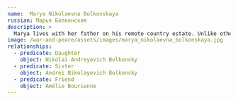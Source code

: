```yaml
---
name:  Marya Nikolaevna Bolkonskaya
russian: Марья Болконская
description: >
  Marya lives with her father on his remote country estate. Unlike other wealthy young women her age, she has never gone out into society; and her only companion is a young French woman, Mademoiselle Bourienne. She lives in terror of angering or upsetting her father, but takes great comfort in her strong religious faith and deep love for her brother Andrei. Tolstoy's description of Marya is somehow oxymoronic: she's said not to be beautiful (she's scrawny and ill-looking), and yet her ‘eyes, large, deep and radiant (as if rays of warm light sometimes came out of them in sheaves), were so good that very often, despite the ugliness of the whole face, these eyes became more attractive than beauty’.
image: /war-and-peace/assets/images/marya_nikolaevna_bolkonskaya.jpg
relationships:
  - predicate: Daughter
    object: Nikolai Andreyevich Bolkonsky
  - predicate: Sister
    object: Andrei Nikolayevich Bolkonsky
  - predicate: Friend
    object: Amélie Bourienne
---
```

